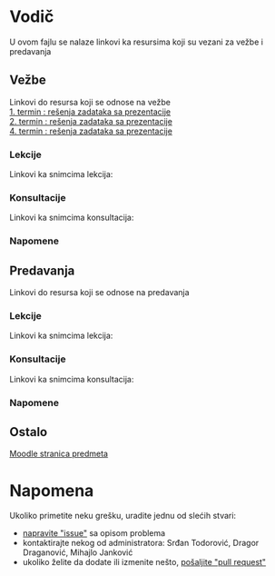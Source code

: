 # Vodič
U ovom fajlu se nalaze linkovi ka resursima koji su vezani za vežbe i predavanja

## Vežbe
Linkovi do resursa koji se odnose na vežbe  
[1. termin : rešenja zadataka sa prezentacije][v-fajl-1]  
[2. termin : rešenja zadataka sa prezentacije][v-fajl-2]  
[4. termin : rešenja zadataka sa prezentacije][v-fajl-4]  

### Lekcije
Linkovi ka snimcima lekcija:  

[//]: # (1. [Lekcija 1][v-lekcija-1] `Tema vežbi`)

### Konsultacije
Linkovi ka snimcima konsultacija:  

[//]: # (1. [Konsultacije 1][v-konsultacije-1] `Tema konsultacija`  )


### Napomene

## Predavanja
Linkovi do resursa koji se odnose na predavanja  

### Lekcije
Linkovi ka snimcima lekcija:  

[//]: # (1. [Predavanje 1][p-lekcija-1] `Tema predavanja`  )


### Konsultacije
Linkovi ka snimcima konsultacija:  

[//]: # (1. [Konsultacije 1][v-konsultacije-1] `Tema konsultacija`  )

### Napomene

## Ostalo  
[Moodle stranica predmeta][stranica predmeta]

# Napomena
Ukoliko primetite neku grešku, uradite jednu od slećih stvari:
* [napravite "issue"][new issue] sa opisom problema
* kontaktirajte nekog od administratora: Srđan Todorović, Dragor Draganović, Mihajlo Janković  
* ukoliko želite da dodate ili izmenite nešto, [pošaljite "pull request"][pull request]



[//]: # (---------------------------------------------------------)

[//]: # (-------------U ovom delu se nalaze reference-------------)

[//]: # (---------------------------------------------------------)



[//]: # ( Vezbe reference )


[//]: # ( linkovi na fajlovima )

[v-fajl-1]: ./v_1_resenja_primera.md
[v-fajl-2]: ./v_2_resenja_primera.txt
[v-fajl-4]: ./v_4_resenja_primera.md

[v-lekcija-1]: place.holder "Datum odrzavanja: 1. Mesec 2000."

[v-lekcija-2]: place.holder "Datum odrzavanja: 1. Mesec 2000."

[v-lekcija-3]: place.holder "Datum odrzavanja: 1. Mesec 2000."

[v-lekcija-4]: place.holder "Datum odrzavanja: 1. Mesec 2000."

[v-lekcija-5]: place.holder "Datum odrzavanja: 1. Mesec 2000."

[v-lekcija-6]: place.holder "Datum odrzavanja: 1. Mesec 2000."

[v-lekcija-7]: place.holder "Datum odrzavanja: 1. Mesec 2000."

[v-lekcija-8]: place.holder "Datum odrzavanja: 1. Mesec 2000."



[//]: # ( Konsultacije za vežbe reference )

[v-konsultacije-1]: place.holder "Datum odrzavanja: 1. Mesec 2000."

[v-konsultacije-2]: place.holder "Datum odrzavanja: 1. Mesec 2000."

[v-konsultacije-3]: place.holder "Datum odrzavanja: 1. Mesec 2000."

[v-konsultacije-4]: place.holder "Datum odrzavanja: 1. Mesec 2000."



[//]: # ( Vezbe napomene reference )
[v-n-1]: place.holder


[//]: # ( Predavanje reference )


[//]: # ( linkovi na fajlovima )

[p-fajl-1]: place.holder


[p-lekcija-1]: place.holder "Datum odrzavanja: 1. Mesec 2000."

[p-lekcija-2]: place.holder "Datum odrzavanja: 1. Mesec 2000."

[p-lekcija-3]: place.holder "Datum odrzavanja: 1. Mesec 2000."

[p-lekcija-4]: place.holder "Datum odrzavanja: 1. Mesec 2000."

[p-lekcija-5]: place.holder "Datum odrzavanja: 1. Mesec 2000."

[p-lekcija-6]: place.holder "Datum odrzavanja: 1. Mesec 2000."

[p-lekcija-7]: place.holder "Datum odrzavanja: 1. Mesec 2000."


[//]: # ( Konsultacije za predavanja reference )

[p-konsultacije-1]: place.holder "Datum odrzavanja: 1. Mesec 2000."

[p-konsultacije-2]: place.holder "Datum odrzavanja: 1. Mesec 2000."

[p-konsultacije-3]: place.holder "Datum odrzavanja: 1. Mesec 2000."

[p-konsultacije-4]: place.holder "Datum odrzavanja: 1. Mesec 2000."



[//]: # ( Predavanje napomene reference )
[p-n-1]: place.holder



[//]: # ( Ostalo reference )

[stranica predmeta]: https://imi.pmf.kg.ac.rs/moodle/course/view.php?id=35



[//]: # ( Napomena reference )

[new issue]: https://github.com/Produktivna-grupa/PMFKG/issues/new
[pull request]: https://github.com/Produktivna-grupa/PMFKG/compare
[vežbe i predavanja]: https://github.com/Produktivna-grupa/PMFKG/tree/master/II%20godina/Zimski%20semestar/BP1/Ve%C5%BEbe%20i%20predavanja
